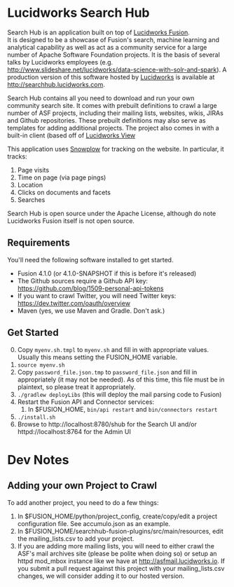 # Lucidworks Search Hub
  
  Search Hub is an application built on top of [Lucidworks Fusion](http://www.lucidworks.com/products/fusion).  
  It is designed to be a showcase of Fusion's search, machine learning and analytical capability
   as well as act as a community service for a large number of Apache Software Foundation projects.  It is the basis of several talks
    by Lucidworks employees (e.g. http://www.slideshare.net/lucidworks/data-science-with-solr-and-spark).  A production version of this software hosted by [Lucidworks](http://www.lucidworks.com) is available
    at http://searchhub.lucidworks.com. 
   
   Search Hub contains all you need to download and run your own community search site. It comes with prebuilt definitions to crawl a large number of ASF projects, including
   their mailing lists, websites, wikis, JIRAs and Github repositories.  These prebuilt definitions may also serve as templates for adding additional projects.  The project
   also comes in with a built-in client (based off of [Lucidworks View](http://www.lucidworks.com/products/view)
   
   This application uses [Snowplow](https://github.com/snowplow/snowplow) for tracking on the website.  In particular, it tracks:
   1. Page visits
   1. Time on page (via page pings)
   1. Location
   1. Clicks on documents and facets
   1. Searches
   
   Search Hub is open source under the Apache License, although
   do note Lucidworks Fusion itself is not open source.

## Requirements

  You'll need the following software installed to get started.

- Fusion 4.1.0 (or 4.1.0-SNAPSHOT if this is before it's released)
- The Github sources require a Github API key: https://github.com/blog/1509-personal-api-tokens
- If you want to crawl Twitter, you will need Twitter keys: https://dev.twitter.com/oauth/overview
- Maven (yes, we use Maven and Gradle.  Don't ask.)

## Get Started

0. Copy `myenv.sh.tmpl` to `myenv.sh` and fill in with appropriate values.  Usually this means setting the FUSION_HOME variable.
1. `source myenv.sh`
1. Copy `password_file.json.tmp` to `password_file.json` and fill in appropriately (it may not be needed).  As of this time, this file must be in plaintext, so please treat it appropriately.
1. `./gradlew deployLibs` (this will deploy the mail parsing code to Fusion)
1. Restart the Fusion API and Connector services:
      1. In $FUSION_HOME, `bin/api restart` and `bin/connectors restart`
1. `./install.sh`                                                          
1. Browse to http://localhost:8780/shub for the Search UI and/or httpd://localhost:8764 for the Admin UI


# Dev Notes
## Adding your own Project to Crawl

To add another project, you need to do a few things:

1. In $FUSION_HOME/python/project_config, create/copy/edit a project configuration file.  See accumulo.json as an example.
1. In $FUSION_HOME/searchhub-fusion-plugins/src/main/resources, edit the mailing_lists.csv to add your project.
1. If you are adding more mailing lists, you will need to either crawl the ASF's mail archives site (please be polite when doing so) or setup an 
   httpd mod_mbox instance like we have at http://asfmail.lucidworks.io.  If you submit a pull request against this project with your mailing_lists.csv changes, we will consider adding it to our hosted version.
